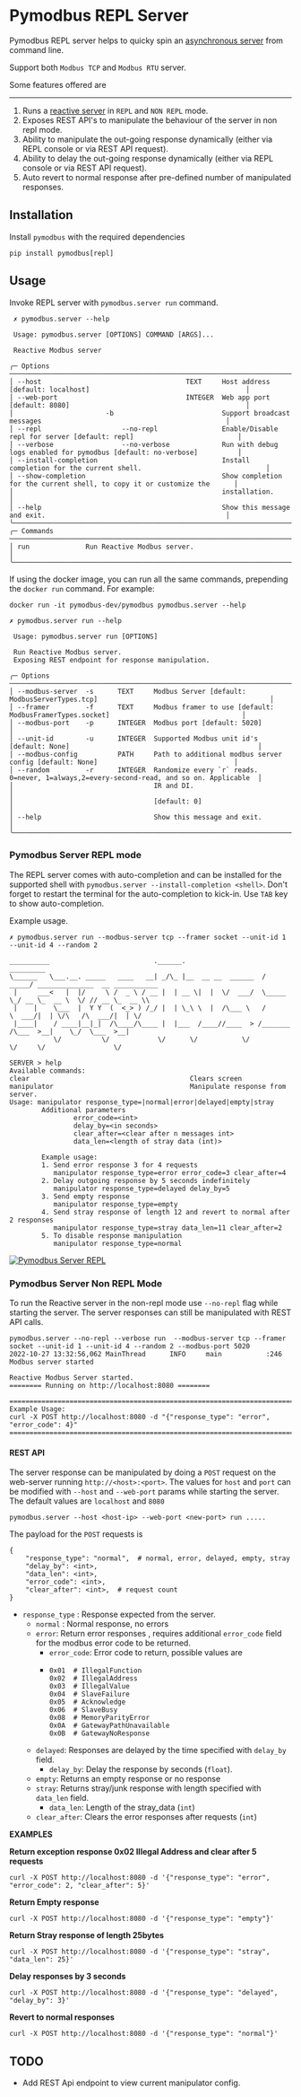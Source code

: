 # Pymodbus REPL Server

Pymodbus REPL server helps to quicky spin an [asynchronous server](../../../examples/common/asyncio_server.py) from command line.

Support both `Modbus TCP` and `Modbus RTU` server.


Some features offered are

---
1. Runs a [reactive server](../../server/reactive/main.py) in `REPL` and `NON REPL` mode.
2. Exposes REST API's to manipulate the behaviour of the server in non repl mode.
3. Ability to manipulate the out-going response dynamically (either via REPL console or via REST API request).
4. Ability to delay the out-going response dynamically (either via REPL console or via REST API request).
5. Auto revert to normal response after pre-defined number of manipulated responses.

## Installation
Install `pymodbus` with the required dependencies

`pip install pymodbus[repl]`

## Usage

Invoke REPL server with `pymodbus.server run` command.

```shell
 ✗ pymodbus.server --help

 Usage: pymodbus.server [OPTIONS] COMMAND [ARGS]...

 Reactive Modbus server

╭─ Options ──────────────────────────────────────────────────────────────────────────────────────────────────────────────────╮
│ --host                                    TEXT     Host address [default: localhost]                                       │
│ --web-port                                INTEGER  Web app port [default: 8080]                                            │
│                       -b                           Support broadcast messages                                              │
│ --repl                    --no-repl                Enable/Disable repl for server [default: repl]                          │
│ --verbose                 --no-verbose             Run with debug logs enabled for pymodbus [default: no-verbose]          │
│ --install-completion                               Install completion for the current shell.                               │
│ --show-completion                                  Show completion for the current shell, to copy it or customize the      │
│                                                    installation.                                                           │
│ --help                                             Show this message and exit.                                             │
╰────────────────────────────────────────────────────────────────────────────────────────────────────────────────────────────╯
╭─ Commands ─────────────────────────────────────────────────────────────────────────────────────────────────────────────────╮
│ run              Run Reactive Modbus server.                                                                               │
╰────────────────────────────────────────────────────────────────────────────────────────────────────────────────────────────╯
```

If using the docker image, you can run all the same commands, prepending the `docker run` command. For example:

```shell
docker run -it pymodbus-dev/pymodbus pymodbus.server --help
```

```shell
✗ pymodbus.server run --help

 Usage: pymodbus.server run [OPTIONS]

 Run Reactive Modbus server.
 Exposing REST endpoint for response manipulation.

╭─ Options ──────────────────────────────────────────────────────────────────────────────────────────────────────────────────╮
│ --modbus-server  -s      TEXT     Modbus Server [default: ModbusServerTypes.tcp]                                           │
│ --framer         -f      TEXT     Modbus framer to use [default: ModbusFramerTypes.socket]                                 │
│ --modbus-port    -p      INTEGER  Modbus port [default: 5020]                                                              │
│ --unit-id        -u      INTEGER  Supported Modbus unit id's [default: None]                                               │
│ --modbus-config          PATH     Path to additional modbus server config [default: None]                                  │
│ --random         -r      INTEGER  Randomize every `r` reads. 0=never, 1=always,2=every-second-read, and so on. Applicable  │
│                                   IR and DI.                                                                               │
│                                   [default: 0]                                                                             │
│ --help                            Show this message and exit.                                                              │
╰────────────────────────────────────────────────────────────────────────────────────────────────────────────────────────────╯
```

### Pymodbus Server REPL mode

The REPL server comes with auto-completion and can be installed for the supported shell with `pymodbus.server --install-completion <shell>`.
Don't forget to restart the terminal for the auto-completion to kick-in. Use `TAB` key to show auto-completion.

Example usage.

```shell
✗ pymodbus.server run --modbus-server tcp --framer socket --unit-id 1 --unit-id 4 --random 2

__________                          .______.                    _________
\______   \___.__. _____   ____   __| _/\_ |__  __ __  ______  /   _____/ ______________  __ ___________
 |     ___<   |  |/     \ /  _ \ / __ |  | __ \|  |  \/  ___/  \_____  \_/ __ \_  __ \  \/ // __ \_  __ \\
 |    |    \___  |  Y Y  (  <_> ) /_/ |  | \_\ \  |  /\___ \   /        \  ___/|  | \/\   /\  ___/|  | \/
 |____|    / ____|__|_|  /\____/\____ |  |___  /____//____  > /_______  /\___  >__|    \_/  \___  >__|
           \/          \/            \/      \/           \/          \/     \/                 \/

SERVER > help
Available commands:
clear                                        Clears screen
manipulator                                  Manipulate response from server.
Usage: manipulator response_type=|normal|error|delayed|empty|stray
        Additional parameters
                error_code=<int>
                delay_by=<in seconds>
                clear_after=<clear after n messages int>
                data_len=<length of stray data (int)>

        Example usage:
        1. Send error response 3 for 4 requests
           manipulator response_type=error error_code=3 clear_after=4
        2. Delay outgoing response by 5 seconds indefinitely
           manipulator response_type=delayed delay_by=5
        3. Send empty response
           manipulator response_type=empty
        4. Send stray response of length 12 and revert to normal after 2 responses
           manipulator response_type=stray data_len=11 clear_after=2
        5. To disable response manipulation
           manipulator response_type=normal
```

[![Pymodbus Server REPL](https://img.youtube.com/vi/OutaVz0JkWg/maxresdefault.jpg)](https://youtu.be/OutaVz0JkWg)


### Pymodbus Server Non REPL Mode
To run the Reactive server in the non-repl mode use `--no-repl` flag while starting the server. The server responses can still be manipulated with REST API calls.

```
pymodbus.server --no-repl --verbose run  --modbus-server tcp --framer socket --unit-id 1 --unit-id 4 --random 2 --modbus-port 5020
2022-10-27 13:32:56,062 MainThread      INFO     main           :246      Modbus server started

Reactive Modbus Server started.
======== Running on http://localhost:8080 ========

===========================================================================
Example Usage:
curl -X POST http://localhost:8080 -d "{"response_type": "error", "error_code": 4}"
===========================================================================
```

#### REST API

The server response can be manipulated by doing a `POST` request on the web-server running `http://<host>:<port>`. The values for `host` and `port`
can be modified with `--host` and `--web-port` params while starting the server. The default values are `localhost` and `8080`

```
pymodbus.server --host <host-ip> --web-port <new-port> run .....

```

The payload for the `POST` requests is

```
{
    "response_type": "normal",  # normal, error, delayed, empty, stray
    "delay_by": <int>,
    "data_len": <int>,
    "error_code": <int>,
    "clear_after": <int>,  # request count
}
```

* `response_type` : Response expected from the server.
  * `normal` : Normal response, no errors
  * `error`: Return error responses , requires additional `error_code` field for the modbus error code to be returned.
    * `error_code`: Error code to return, possible values are
    * ```
      0x01  # IllegalFunction
      0x02  # IllegalAddress
      0x03  # IllegalValue
      0x04  # SlaveFailure
      0x05  # Acknowledge
      0x06  # SlaveBusy
      0x08  # MemoryParityError
      0x0A  # GatewayPathUnavailable
      0x0B  # GatewayNoResponse

      ```
  * `delayed`: Responses are delayed by the time specified with `delay_by` field.
    * `delay_by`: Delay the response by <n> seconds (`float`).
  * `empty`: Returns an empty response or no response
  * `stray`: Returns stray/junk response with length specified with `data_len` field.
    * `data_len`: Length of the stray_data (`int`)
  * `clear_after`: Clears the error responses after <n> requests (`int`)

**EXAMPLES**

**Return exception response 0x02 Illegal Address and clear after 5 requests**

```
curl -X POST http://localhost:8080 -d '{"response_type": "error", "error_code": 2, "clear_after": 5}'
```

**Return Empty response**

```
curl -X POST http://localhost:8080 -d '{"response_type": "empty"}'
```

**Return Stray response of length 25bytes**

```
curl -X POST http://localhost:8080 -d '{"response_type": "stray", "data_len": 25}'

```

**Delay responses by 3 seconds**

```
curl -X POST http://localhost:8080 -d '{"response_type": "delayed", "delay_by": 3}'

```

**Revert to normal responses**

```
curl -X POST http://localhost:8080 -d '{"response_type": "normal"}'

```

## TODO

* Add REST Api endpoint to view current manipulator config.
